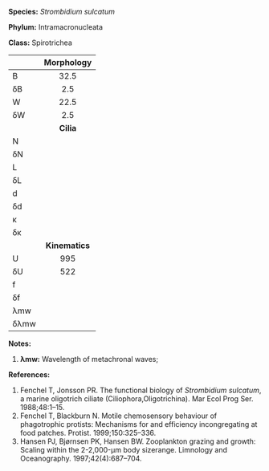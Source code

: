 **Species:** *Strombidium sulcatum*

**Phylum:** Intramacronucleata

**Class:** Spirotrichea

|      | **Morphology** |
| :--- | :------------: |
| B    | 32.5 |
| δB   | 2.5 |
| W    | 22.5 |
| δW   | 2.5 |
|      | **Cilia** |
| N    |  |
| δN   |  |
| L    |  |
| δL   |  |
| d    |  |
| δd   |  |
| κ    |  |
| δκ   |  |
|      | **Kinematics** |
| U    | 995 |
| δU   | 522 |
| f    |  |
| δf   |  |
| λmw  |  |
| δλmw |  |

**Notes:**

1. **λmw:** Wavelength of metachronal waves;

**References:**

1. Fenchel T, Jonsson PR.  The functional biology of *Strombidium sulcatum*, a marine oligotrich ciliate (Ciliophora,Oligotrichina).  Mar Ecol Prog Ser. 1988;48:1–15.
1. Fenchel T, Blackburn N.  Motile chemosensory behaviour of phagotrophic protists:  Mechanisms for and efficiency incongregating at food patches.  Protist. 1999;150:325–336.
1. Hansen PJ, Bjørnsen PK, Hansen BW.  Zooplankton grazing and growth:  Scaling within the 2-2,000-μm body sizerange.  Limnology and Oceanography. 1997;42(4):687–704.
